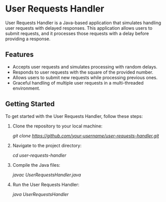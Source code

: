 # User Requests Handler

User Requests Handler is a Java-based application that simulates handling user requests with delayed responses. This application allows users to submit requests, and it processes those requests with a delay before providing a response.

## Features

- Accepts user requests and simulates processing with random delays.
- Responds to user requests with the square of the provided number.
- Allows users to submit new requests while processing previous ones.
- Graceful handling of multiple user requests in a multi-threaded environment.

## Getting Started

To get started with the User Requests Handler, follow these steps:

1. Clone the repository to your local machine:

    _git clone https://github.com/your-username/user-requests-handler.git_


2. Navigate to the project directory:

    _cd user-requests-handler_

3. Compile the Java files:

    _javac UserRequestsHandler.java_

4. Run the User Requests Handler:

    _java UserRequestsHandler_
